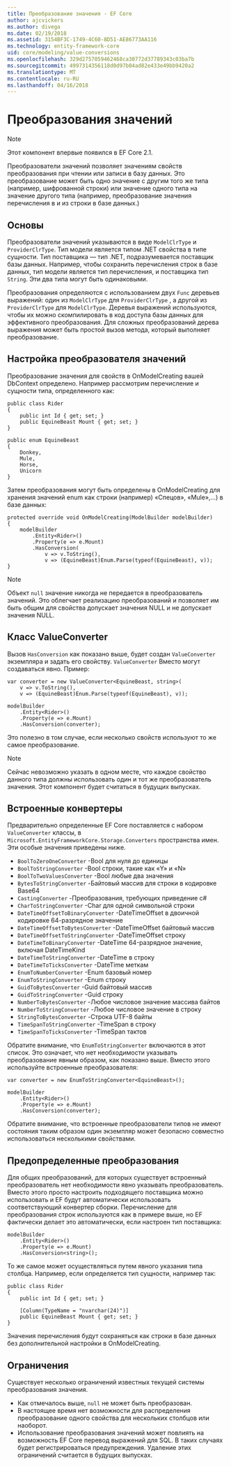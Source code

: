 ```yaml
---
title: Преобразование значения - EF Core
author: ajcvickers
ms.author: divega
ms.date: 02/19/2018
ms.assetid: 3154BF3C-1749-4C60-8D51-AE86773AA116
ms.technology: entity-framework-core
uid: core/modeling/value-conversions
ms.openlocfilehash: 329d2757059462468ca30772d37789343c03ba7b
ms.sourcegitcommit: 4997314356118d0d97b04ad82e433e49bb9420a2
ms.translationtype: MT
ms.contentlocale: ru-RU
ms.lasthandoff: 04/16/2018
---
```

# <a name="value-conversions"></a>Преобразования значений

> [!NOTE]  
> Этот компонент впервые появился в EF Core 2.1.

Преобразователи значений позволяет значениям свойств преобразования при чтении или записи в базу данных. Это преобразование может быть одно значение с другим того же типа (например, шифрованной строки) или значение одного типа на значение другого типа (например, преобразование значения перечисления в и из строки в базе данных.)

## <a name="fundamentals"></a>Основы

Преобразователи значений указываются в виде `ModelClrType` и `ProviderClrType`. Тип модели является типом .NET свойства в типе сущности. Тип поставщика — тип .NET, подразумевается поставщик базы данных. Например, чтобы сохранить перечисления строк в базе данных, тип модели является тип перечисления, и поставщика тип `String`. Эти два типа могут быть одинаковыми.

Преобразования определяются с использованием двух `Func` деревьев выражений: один из `ModelClrType` для `ProviderClrType` , а другой из `ProviderClrType` для `ModelClrType`. Деревья выражений используются, чтобы их можно скомпилировать в код доступа базы данных для эффективного преобразования. Для сложных преобразований дерева выражения может быть простой вызов метода, который выполняет преобразование.

## <a name="configuring-a-value-converter"></a>Настройка преобразователя значений

Преобразование значения для свойств в OnModelCreating вашей DbContext определено. Например рассмотрим перечисление и сущности типа, определенного как:
```Csharp
public class Rider
{
    public int Id { get; set; }
    public EquineBeast Mount { get; set; }
}

public enum EquineBeast
{
    Donkey,
    Mule,
    Horse,
    Unicorn
}
```
Затем преобразования могут быть определены в OnModelCreating для хранения значений enum как строки (например) «Спецов», «Mule»,...) в базе данных:
```Csharp
protected override void OnModelCreating(ModelBuilder modelBuilder)
{
    modelBuilder
        .Entity<Rider>()
        .Property(e => e.Mount)
        .HasConversion(
            v => v.ToString(),
            v => (EquineBeast)Enum.Parse(typeof(EquineBeast), v));
}
```
> [!NOTE]  
> Объект `null` значение никогда не передается в преобразователь значений. Это облегчает реализацию преобразований и позволяет им быть общим для свойства допускает значения NULL и не допускает значения NULL.

## <a name="the-valueconverter-class"></a>Класс ValueConverter

Вызов `HasConversion` как показано выше, будет создан `ValueConverter` экземпляра и задать его свойству. `ValueConverter` Вместо могут создаваться явно. Пример:
```Csharp
var converter = new ValueConverter<EquineBeast, string>(
    v => v.ToString(),
    v => (EquineBeast)Enum.Parse(typeof(EquineBeast), v));

modelBuilder
    .Entity<Rider>()
    .Property(e => e.Mount)
    .HasConversion(converter);
```
Это полезно в том случае, если несколько свойств используют то же самое преобразование.

> [!NOTE]  
> Сейчас невозможно указать в одном месте, что каждое свойство данного типа должны использовать один и тот же преобразователь значения. Этот компонент будет считаться в будущих выпусках.

## <a name="built-in-converters"></a>Встроенные конвертеры

Предварительно определенные EF Core поставляется с набором `ValueConverter` классы, в `Microsoft.EntityFrameworkCore.Storage.Converters` пространства имен. Эти особые значения приведены ниже.
* `BoolToZeroOneConverter` -Bool для нуля до единицы
* `BoolToStringConverter` -Bool строки, такие как «Y» и «N»
* `BoolToTwoValuesConverter` -Bool любые два значения
* `BytesToStringConverter` -Байтовый массив для строки в кодировке Base64
* `CastingConverter` -Преобразования, требующих приведение c#
* `CharToStringConverter` -Char для одной символьной строки
* `DateTimeOffsetToBinaryConverter` -DateTimeOffset в двоичной кодировке 64-разрядное значение
* `DateTimeOffsetToBytesConverter` -DateTimeOffset байтовый массив
* `DateTimeOffsetToStringConverter` -DateTimeOffset строку
* `DateTimeToBinaryConverter` -DateTime 64-разрядное значение, включая DateTimeKind
* `DateTimeToStringConverter` -DateTime в строку
* `DateTimeToTicksConverter` -DateTime меткам
* `EnumToNumberConverter` -Enum базовый номер
* `EnumToStringConverter` -Enum строку
* `GuidToBytesConverter` -Guid байтовый массив
* `GuidToStringConverter` -Guid строку
* `NumberToBytesConverter` -Любое числовое значение массива байтов
* `NumberToStringConverter` -Любое числовое значение в строку
* `StringToBytesConverter` -Строка UTF-8 байты
* `TimeSpanToStringConverter` -TimeSpan в строку
* `TimeSpanToTicksConverter` -TimeSpan тактов

Обратите внимание, что `EnumToStringConverter` включаются в этот список. Это означает, что нет необходимости указывать преобразование явным образом, как показано выше. Вместо этого используйте встроенные преобразователя:
```Csharp
var converter = new EnumToStringConverter<EquineBeast>();

modelBuilder
    .Entity<Rider>()
    .Property(e => e.Mount)
    .HasConversion(converter);
```
Обратите внимание, что встроенные преобразователи типов не имеют состояния таким образом один экземпляр может безопасно совместно использоваться несколькими свойствами.

## <a name="pre-defined-conversions"></a>Предопределенные преобразования

Для общих преобразований, для которых существует встроенный преобразователь нет необходимости явно указывать преобразователь. Вместо этого просто настроить подходящего поставщика можно использовать и EF будут автоматически использовать соответствующий конвертер сборки. Перечисление для преобразования строк используются как в примере выше, но EF фактически делает это автоматически, если настроен тип поставщика:
```Csharp
modelBuilder
    .Entity<Rider>()
    .Property(e => e.Mount)
    .HasConversion<string>();
```
То же самое может осуществляться путем явного указания типа столбца. Например, если определяется тип сущности, например так:
```Csharp
public class Rider
{
    public int Id { get; set; }

    [Column(TypeName = "nvarchar(24)")]
    public EquineBeast Mount { get; set; }
}
```
Значения перечисления будут сохраняться как строки в базе данных без дополнительной настройки в OnModelCreating.

## <a name="limitations"></a>Ограничения

Существует несколько ограничений известных текущей системы преобразования значения.
* Как отмечалось выше, `null` не может быть преобразован.
* В настоящее время нет возможности для распределения преобразование одного свойства для нескольких столбцов или наоборот.
* Использование преобразования значений может повлиять на возможность EF Core перевод выражений для SQL. В таких случаях будет регистрироваться предупреждения.
Удаление этих ограничений считается в будущих выпусках.
